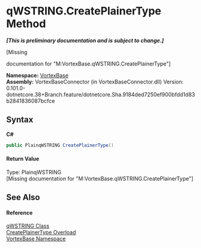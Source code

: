 # qWSTRING.CreatePlainerType Method 
 _**\[This is preliminary documentation and is subject to change.\]**_

\[Missing <summary> documentation for "M:VortexBase.qWSTRING.CreatePlainerType"\]

**Namespace:**&nbsp;<a href="N_VortexBase.md">VortexBase</a><br />**Assembly:**&nbsp;VortexBaseConnector (in VortexBaseConnector.dll) Version: 0.101.0-dotnetcore.38+Branch.feature/dotnetcore.Sha.9184ded7250ef900bfdd1d83b2841836087bcfce

## Syntax

**C#**<br />
``` C#
public PlainqWSTRING CreatePlainerType()
```


#### Return Value
Type: PlainqWSTRING<br />\[Missing <returns> documentation for "M:VortexBase.qWSTRING.CreatePlainerType"\]

## See Also


#### Reference
<a href="T_VortexBase_qWSTRING.md">qWSTRING Class</a><br /><a href="Overload_VortexBase_qWSTRING_CreatePlainerType.md">CreatePlainerType Overload</a><br /><a href="N_VortexBase.md">VortexBase Namespace</a><br />
